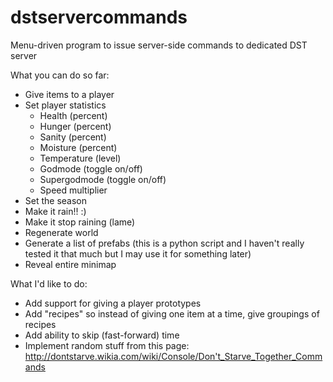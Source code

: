 # dstservercommands
Menu-driven program to issue server-side commands to dedicated DST server

What you can do so far:
- Give items to a player
- Set player statistics
  - Health (percent)
  - Hunger (percent)
  - Sanity (percent)
  - Moisture (percent)
  - Temperature (level)
  - Godmode (toggle on/off)
  - Supergodmode (toggle on/off)
  - Speed multiplier
- Set the season
- Make it rain!! :)
- Make it stop raining (lame)
- Regenerate world
- Generate a list of prefabs (this is a python script and I haven't really tested it that much but I may use it for something later)
- Reveal entire minimap

What I'd like to do:
- Add support for giving a player prototypes
- Add "recipes" so instead of giving one item at a time, give groupings of recipes
- Add ability to skip (fast-forward) time
- Implement random stuff from this page: http://dontstarve.wikia.com/wiki/Console/Don't_Starve_Together_Commands
